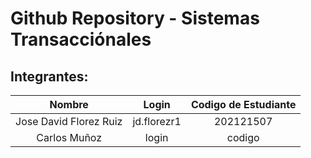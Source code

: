 # Github Repository - Sistemas Transacciónales
## Integrantes:
|         Nombre         |    Login    | Codigo de Estudiante |
|:----------------------:|:-----------:|:--------------------:|
| Jose David Florez Ruiz | jd.florezr1 |       202121507      |
|      Carlos Muñoz      |    login    |        codigo        |